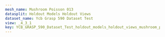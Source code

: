 ```yaml
---
mesh_name: Mushroom Poisson 013
datasplit: Holdout Models Holdout Views
dataset_name: Ycb Grasp 590 Dataset Test
view: _4_3_1
key: YCB_GRASP_590_Dataset_Test_holdout_models_holdout_views_mushroom_poisson_013__4_3_1
---
```


